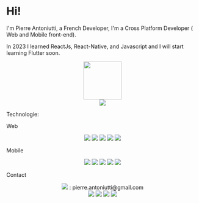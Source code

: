 # Hi!

I'm Pierre Antoniutti, a French Developer, I'm a Cross Platform Developer ( Web and Mobile front-end).

In 2023 I learned ReactJs, React-Native, and Javascript and I will start learning Flutter soon.

<div id="header" align="center">
  <img src="https://media.giphy.com/media/M9gbBd9nbDrOTu1Mqx/giphy.gif" width="100"/>
</div>
  <div id="portfolio" align="center">
    <a href="https://pierre-antoniutti.fr">
      <img src="https://img.shields.io/badge/Portfolio-%23000000.svg?style=for-the-badge&logo=firefox&logoColor=#FF7139" />
    </a>
  </div>



Technologie:

Web
<div id="web-techno" align="center">
  <img src="https://img.shields.io/badge/html5-%23E34F26.svg?style=for-the-badge&logo=html5&logoColor=white" />

  <img src="https://img.shields.io/badge/css3-%231572B6.svg?style=for-the-badge&logo=css3&logoColor=white" />

  <img src="https://img.shields.io/badge/javascript-%23323330.svg?style=for-the-badge&logo=javascript&logoColor=%23F7DF1E" />

  <img src="https://img.shields.io/badge/yaml-%23ffffff.svg?style=for-the-badge&logo=yaml&logoColor=151515" />

  <img src="https://img.shields.io/badge/-Swagger-%23Clojure?style=for-the-badge&logo=swagger&logoColor=white)" />
</div>

Mobile 

<div id="mobile-techno" align="center">
  <img src="https://img.shields.io/badge/html5-%23E34F26.svg?style=for-the-badge&logo=html5&logoColor=white" />

  <img src="https://img.shields.io/badge/css3-%231572B6.svg?style=for-the-badge&logo=css3&logoColor=white" />

  <img src="https://img.shields.io/badge/javascript-%23323330.svg?style=for-the-badge&logo=javascript&logoColor=%23F7DF1E" />

  <img src="https://img.shields.io/badge/yaml-%23ffffff.svg?style=for-the-badge&logo=yaml&logoColor=151515" />

  <img src="https://img.shields.io/badge/-Swagger-%23Clojure?style=for-the-badge&logo=swagger&logoColor=white)" />
</div>


Contact 

<div id="contact" align="center">

<div id="Gmail" text-align="center">
  <img src="https://img.shields.io/badge/Gmail-D14836?style=for-the-badge&logo=gmail&logoColor=white)" />
  : pierre.antoniutti@gmail.com
</div>
  

  <img src="https://img.shields.io/badge/css3-%231572B6.svg?style=for-the-badge&logo=css3&logoColor=white" />

  <img src="https://img.shields.io/badge/javascript-%23323330.svg?style=for-the-badge&logo=javascript&logoColor=%23F7DF1E" />

  <img src="https://img.shields.io/badge/yaml-%23ffffff.svg?style=for-the-badge&logo=yaml&logoColor=151515" />

  <img src="https://img.shields.io/badge/-Swagger-%23Clojure?style=for-the-badge&logo=swagger&logoColor=white)" />
</div>



